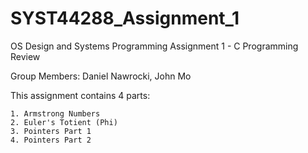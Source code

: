# SYST44288_Assignment_1
OS Design and  Systems Programming Assignment 1  - C Programming Review

Group Members: Daniel Nawrocki, John Mo

This assignment contains 4 parts:

	1. Armstrong Numbers
	2. Euler's Totient (Phi)
	3. Pointers Part 1
	4. Pointers Part 2


